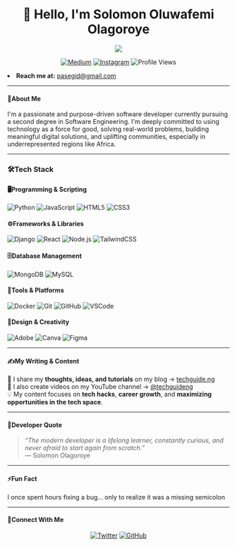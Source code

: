 <!-- Profile README for Solomon Olagoroye -->

<h1 align="center">👋 Hello, I'm Solomon Oluwafemi Olagoroye</h1>

<p align="center">
  <a href="https://techguide.ng">
    <img src="https://readme-typing-svg.herokuapp.com?lines=Software+Engineering+Student;Front-end+Developer;Open+Source+Advocate;Tech+for+Africa+Pilot&center=true&size=22&color=14d919&width=700&background=00000000&vCenter=true&pause=1500&borderRadius=15">
  </a>
</p>


<p align="center">
  <a href="https://medium.com/femiwebdev"><img src="https://img.shields.io/badge/Medium-D9DBDA??style=for-the-badge&logo=medium&logoColor=black&border_radius=20" alt="Medium"></a>
  <a href="https://instagram.com/femiweb.dev"><img src="https://img.shields.io/badge/Instagram-0C590C??style=for-the-badge&logo=instagram&logoColor=white&border_radius=20" alt="Instagram"></a>
  <img src="https://komarev.com/ghpvc/?username=solomonolagoroye&color=blue&style=flat-square" alt="Profile Views"/>
</p>

<li><strong>Reach me at:</strong> <a href="mailto:olaroye@gmail.com">pasegid@gmail.com</a></li>

---

#### 🌟About Me  

I'm a passionate and purpose-driven software developer currently pursuing a second degree in Software Engineering. I'm deeply committed to using technology as a force for good, solving real-world problems, building meaningful digital solutions, and uplifting communities, especially in underrepresented regions like Africa.

---

### 🛠️Tech Stack
#### 🖥️Programming & Scripting
![Python](https://img.shields.io/badge/Python-3776AB?style=for-the-badge&logo=python&logoColor=white&border_radius=20)
![JavaScript](https://img.shields.io/badge/JavaScript-F7DF1E?style=for-the-badge&logo=javascript&logoColor=black&border_radius=20)
![HTML5](https://img.shields.io/badge/HTML5-E34F26?style=for-the-badge&logo=html5&logoColor=white&border_radius=20)
![CSS3](https://img.shields.io/badge/CSS3-1572B6?style=for-the-badge&logo=css3&logoColor=white&border_radius=20)

#### ⚙️Frameworks & Libraries
![Django](https://img.shields.io/badge/Django-092E20?style=for-the-badge&logo=django&logoColor=white&border_radius=20)
![React](https://img.shields.io/badge/React-20232A?style=for-the-badge&logo=react&logoColor=61DAFB&border_radius=20)
![Node.js](https://img.shields.io/badge/Node.js-339933?style=for-the-badge&logo=node.js&logoColor=white&border_radius=20)
![TailwindCSS](https://img.shields.io/badge/TailwindCSS-38B2AC?style=for-the-badge&logo=tailwindcss&logoColor=white&border_radius=20)

#### 🗄️Database Management
![MongoDB](https://img.shields.io/badge/MongoDB-4EA94B?style=for-the-badge&logo=mongodb&logoColor=white&border_radius=20)
![MySQL](https://img.shields.io/badge/MySQL-4479A1?style=for-the-badge&logo=mysql&logoColor=white&border_radius=20)

#### 🧰Tools & Platforms
![Docker](https://img.shields.io/badge/Docker-2496ED?style=for-the-badge&logo=docker&logoColor=white&border_radius=20)
![Git](https://img.shields.io/badge/Git-F05032?style=for-the-badge&logo=git&logoColor=white&border_radius=20)
![GitHub](https://img.shields.io/badge/GitHub-181717?style=for-the-badge&logo=github&logoColor=white&border_radius=20)
![VSCode](https://img.shields.io/badge/VS%20Code-0078D4?style=for-the-badge&logo=visualstudiocode&logoColor=white&border_radius=20)

#### 🎨Design & Creativity
![Adobe](https://img.shields.io/badge/Adobe%20-31A8FF?style=for-the-badge&logo=adobe&logoColor=white&border_radius=20)
![Canva](https://img.shields.io/badge/Canva-00C4CC?style=for-the-badge&logo=canva&logoColor=white&border_radius=20)
![Figma](https://img.shields.io/badge/Figma-F24E1E?style=for-the-badge&logo=figma&logoColor=white&border_radius=20)

---

#### ✍️My Writing & Content  

📝 I share my **thoughts, ideas, and tutorials** on my blog → [techguide.ng](https://techguide.ng)  
🎥 I also create videos on my YouTube channel → [@techguideng](https://www.youtube.com/@techguideng)  
💡 My content focuses on **tech hacks**, **career growth**, and **maximizing opportunities in the tech space**.

---

#### 🧠Developer Quote  

> *“The modern developer is a lifelong learner, constantly curious, and never afraid to start again from scratch.”*  
> — Solomon Olagoroye

---

#### ⚡Fun Fact  

I once spent hours fixing a bug... only to realize it was a missing semicolon

---

#### 💬Connect With Me  

<p align="center">
  <a href="https://x.com/femiwebdev"><img src="https://img.shields.io/badge/Twitter-1DA1F2?style=for-the-badge&logo=x&logoColor=white&border_radius=20" alt="Twitter"></a>
  <a href="https://github.com/femiwebdev"><img src="https://img.shields.io/badge/GitHub-181717?style=for-the-badge&logo=github&logoColor=white&border_radius=20" alt="GitHub"></a>
</p>

